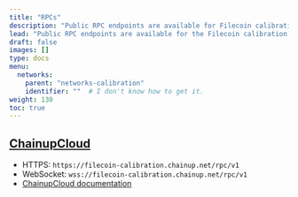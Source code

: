 ```yaml
---
title: "RPCs"
description: "Public RPC endpoints are available for Filecoin calibration."
lead: "Public RPC endpoints are available for the Filecoin calibration."
draft: false
images: []
type: docs
menu:
  networks:
    parent: "networks-calibration"
    identifier: ""  # I don't know how to get it.
weight: 130
toc: true
---
```


## [ChainupCloud](https://cloud.chainup.com)
- HTTPS: `https://filecoin-calibration.chainup.net/rpc/v1`
- WebSocket: `wss://filecoin-calibration.chainup.net/rpc/v1`
- [ChainupCloud documentation](https://docs.chainupcloud.com/blockchain-api/filecoin/public-apis)
